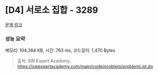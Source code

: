 # [D4] 서로소 집합 - 3289 

[문제 링크](https://swexpertacademy.com/main/code/problem/problemDetail.do?contestProbId=AWBJKA6qr2oDFAWr) 

### 성능 요약

메모리: 104,384 KB, 시간: 763 ms, 코드길이: 1,470 Bytes



> 출처: SW Expert Academy, https://swexpertacademy.com/main/code/problem/problemList.do